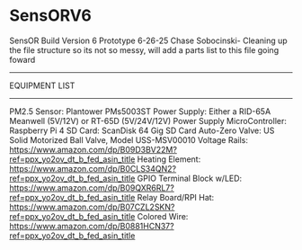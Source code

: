 # SensORV6
SensOR Build Version 6 Prototype
6-26-25 Chase Sobocinski- Cleaning up the file structure so its not so messy, will add a parts list to this file going foward

________________________________________________________________________________________________________________________________________________________________________________________________________________________________
EQUIPMENT LIST
________________________________________________________________________________________________________________________________________________________________________________________________________________________________

PM2.5 Sensor: Plantower PMs5003ST
Power Supply: Either a RID-65A Meanwell (5V/12V) or RT-65D (5V/24V/12V) Power Supply
MicroController: Raspberry Pi 4
SD Card: ScanDisk 64 Gig SD Card
Auto-Zero Valve: US Solid Motorized Ball Valve, Model USS-MSV00010
Voltage Rails: https://www.amazon.com/dp/B09D3BV22M?ref=ppx_yo2ov_dt_b_fed_asin_title
Heating Element: https://www.amazon.com/dp/B0CLS34QN2?ref=ppx_yo2ov_dt_b_fed_asin_title
GPIO Terminal Block w/LED: https://www.amazon.com/dp/B09QXR6RL7?ref=ppx_yo2ov_dt_b_fed_asin_title
Relay Board/RPI Hat: https://www.amazon.com/dp/B07CZL2SKN?ref=ppx_yo2ov_dt_b_fed_asin_title
Colored Wire: https://www.amazon.com/dp/B0881HCN37?ref=ppx_yo2ov_dt_b_fed_asin_title
